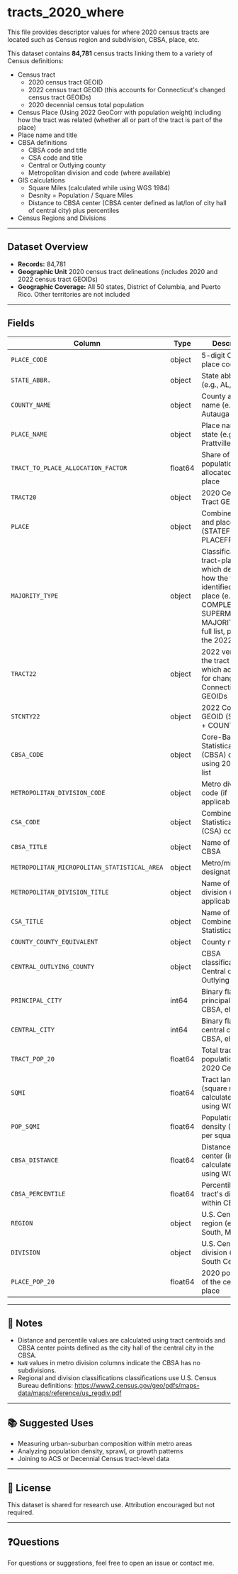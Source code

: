 # tracts_2020_where
This file provides descriptor values for where 2020 census tracts are located such as Census region and subdivision, CBSA, place, etc.

This dataset contains **84,781** census tracts linking them to a variety of Census definitions:
- Census tract
  - 2020 census tract GEOID
  - 2022 census tract GEOID (this accounts for Connecticut's changed census tract GEOIDs)
  - 2020 decennial census total population
- Census Place (Using 2022 GeoCorr with population weight) including how the tract was related (whether all or part of the tract is part of the place)
-   Place name and title
- CBSA definitions
  - CBSA code and title
  - CSA code and title
  - Central or Outlying county
  - Metropolitan division and code (where available)
- GIS calculations
  - Square Miles (calculated while using WGS 1984)
  - Desnity = Population / Square Miles
  - Distance to CBSA center (CBSA center defined as lat/lon of city hall of central city) plus percentiles
- Census Regions and Divisions

---

## Dataset Overview

- **Records:** 84,781
- **Geographic Unit** 2020 census tract delineations (includes 2020 and 2022 census tract GEOIDs)
- **Geographic Coverage:** All 50 states, District of Columbia, and Puerto Rico. Other territories are not included

---

##  Fields

| Column | Type     | Description |
|--------|----------|-------------|
| `PLACE_CODE` | object  | 5-digit Census place code |
| `STATE_ABBR.` | object | State abbreviation (e.g., AL, TX) |
| `COUNTY_NAME` | object | County and state name (e.g., Autauga AL) |
| `PLACE_NAME` | object | Place name with state (e.g., Prattville city, AL) |
| `TRACT_TO_PLACE_ALLOCATION_FACTOR` | float64 | Share of tract population allocated to the place |
| `TRACT20` | object | 2020 Census Tract GEOID |
| `PLACE` | object | Combined state and place code (STATEFP + PLACEFP) |
| `MAJORITY_TYPE` | object | Classification of tract-place share which describes how the tract was identified to the place (e.g., COMPLETE, SUPERMAJORITY, MAJORITY). For a full list, please use the 2022 GeoCorr |
| `TRACT22` | object | 2022 version of the tract GEOID which accounts for change in Connecticut GEOIDs |
| `STCNTY22` | object | 2022 County GEOID (STATEFP + COUNTYFP) |
| `CBSA_CODE` | object | Core-Based Statistical Area (CBSA) code using 2023 CBSA list |
| `METROPOLITAN_DIVISION_CODE` | object | Metro division code (if applicable) |
| `CSA_CODE` | object | Combined Statistical Area (CSA) code |
| `CBSA_TITLE` | object | Name of the CBSA |
| `METROPOLITAN_MICROPOLITAN_STATISTICAL_AREA` | object | Metro/micro designation |
| `METROPOLITAN_DIVISION_TITLE` | object | Name of metro division (if applicable) |
| `CSA_TITLE` | object | Name of the Combined Statistical Area |
| `COUNTY_COUNTY_EQUIVALENT` | object | County name |
| `CENTRAL_OUTLYING_COUNTY` | object | CBSA classification: Central or Outlying |
| `PRINCIPAL_CITY` | int64 | Binary flag (1 if principal city of CBSA, else 0) |
| `CENTRAL_CITY` | int64 | Binary flag (1 if central city of CBSA, else 0) |
| `TRACT_POP_20` | float64 | Total tract population from 2020 Census |
| `SQMI` | float64 | Tract land area (square miles) calculated while using WGS 1984 |
| `POP_SQMI` | float64 | Population density (people per square mile) |
| `CBSA_DISTANCE` | float64 | Distance to CBSA center (in miles) calculated while using WGS 1984  |
| `CBSA_PERCENTILE` | float64 | Percentile rank of tract's distance within CBSA |
| `REGION` | object | U.S. Census region (e.g., South, Midwest) |
| `DIVISION` | object | U.S. Census division (e.g., East South Central) |
| `PLACE_POP_20` | float64 | 2020 population of the census place |
---

## 📌 Notes

- Distance and percentile values are calculated using tract centroids and CBSA center points defined as the city hall of the central city in the CBSA.
- `NaN` values in metro division columns indicate the CBSA has no subdivisions.
- Regional and division classifications classifications use U.S. Census Bureau definitions: https://www2.census.gov/geo/pdfs/maps-data/maps/reference/us_regdiv.pdf

---

## 📚 Suggested Uses

- Measuring urban-suburban composition within metro areas  
- Analyzing population density, sprawl, or growth patterns  
- Joining to ACS or Decennial Census tract-level data  

---

## 📄 License

This dataset is shared for research use. Attribution encouraged but not required.

---

## ❓Questions

For questions or suggestions, feel free to open an issue or contact me.
